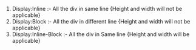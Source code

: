 1. Display:Inline :- All the div in same line {Height and width will not be applicable}
2. Display:Block :- All the div in different line {Height and width will not be applicable}
3. Display:Inline-Block :- All the div in Same line {Height and width will be applicable}